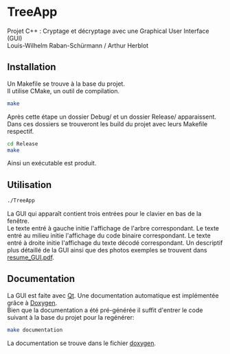 
# TreeApp

Projet C++ : Cryptage et décryptage avec une Graphical User Interface (GUI)  
Louis-Wilhelm Raban-Schürmann / Arthur Herblot  

## Installation

Un Makefile se trouve à la base du projet.  
Il utilise CMake, un outil de compilation.
```bash
make
```
Après cette étape un dossier Debug/ et un dossier Release/ apparaissent.  
Dans ces dossiers se trouveront les build du projet avec leurs Makefile respectif.
```bash
cd Release
make
```
Ainsi un exécutable est produit.

## Utilisation

```bash
./TreeApp
```
La GUI qui apparaît contient trois entrées pour le clavier en bas de la fenêtre.  
Le texte entré à gauche initie l'affichage de l'arbre correspondant. 
Le texte entré au milieu initie l'affichage du code binaire correspondant.
Le texte entré à droite initie l'affichage du texte décodé correspondant.
Un descriptif plus détaillé de la GUI ainsi que des photos exemples se trouvent dans [resume_GUI.pdf](/resume_GUI.pdf).

## Documentation

La GUI est faite avec [Qt](https://www.qt.io/).
Une documentation automatique est implémentée grâce à [Doxygen](https://www.doxygen.nl/index.html).  
Bien que la documentation a été pré-générée il suffit d'entrer le code suivant à la base du projet pour la regénérer: 
```bash
make documentation
```
La documentation se trouve dans le fichier [doxygen](/doxygen).  
